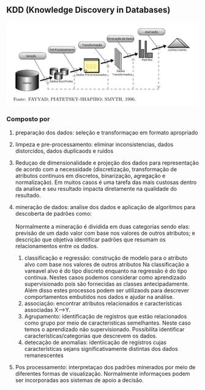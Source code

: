 ## KDD (Knowledge  Discovery  in  Databases)

![alt tag](https://github.com/projetosdatamining/data_science/blob/master/KDD.jpg)

### Composto por<br>
1.  preparação dos dados: seleção e transformaçao em formato apropriado<br>
2. limpeza e pre-processamento: eliminar inconsistencias, dados distorcidos, dados duplicaods e ruidos<br>
3. Reduçao de dimensionalidade e projeção dos dados para representação de acordo com a necessidade (discretização, transformação de atributos contínuos em discretos, binarização, agregação e normalização). Em muitos casos é uma tarefa das mais custosas dentro da analise e seu resultado impacta diretamente na qualidade do resultado.<br>
	
4. mineração de dados: analise dos dados e aplicação de algoritmos para descoberta de padrões como:<br> 
	<br>Normalmente a mineração é dividida em duas categorias sendo elas: previsão de um dado valor com base nos valores de outros atributos; e descrição que objetiva identificar padrões que resumam os relacionamentos entre os dados.<br>
	1. classificação e regressão: construção de modelo para o atributo alvo com base nos valores de outros atributos Na classificação a vareavel alvo é do tipo discreto enquanto na regressão é do tipo contínua. Nestes casos podemos considerar como aprendizado supervisionado pois são fornecidas as classes antecipadamente. Além disso estes processos podem ser utilizaods para descrever comportamentos embutidos nos dados e ajudar na análise.<br>
	1. associação: encontrar atributos relacionados e características associadas X-->Y. <br>
	1. Agrupamento: identificação de registros que estão relacionados como grupo por meio de caracteristicas semelhantes. Neste caso temos o aprendizado não supervisionado. Possibilita identificar características/categorias que descrevem os dados.<br>
	1. detecação de anomalias: identiicação de registros cujas características sejans significativamente distintas dos dados remanescentes<br>
	

5. Pos processamento: interpretaçao dos padrões minerados por meio de diferentes formas de visualização. Normalmente informaçoes podem ser incorporadas aos sistemas de apoio a decisão.<br>




